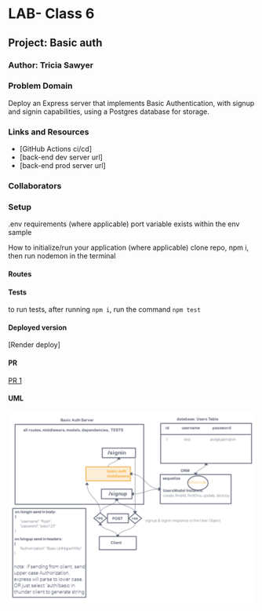 # LAB- Class 6

## Project: Basic auth

### Author: Tricia Sawyer

### Problem Domain

Deploy an Express server that implements Basic Authentication, with signup and signin capabilities, using a Postgres database for storage.

### Links and Resources

- [GitHub Actions ci/cd]
- [back-end dev server url]
- [back-end prod server url]

### Collaborators

### Setup

.env requirements (where applicable)
port variable exists within the env sample

How to initialize/run your application (where applicable)
clone repo, npm i, then run nodemon in the terminal

#### Routes



#### Tests

to run tests, after running `npm i`, run the command `npm test`

#### Deployed version

[Render deploy]

#### PR

[PR 1](basic-auth)

#### UML

![UML](./assets/Lab6-UML.png)
